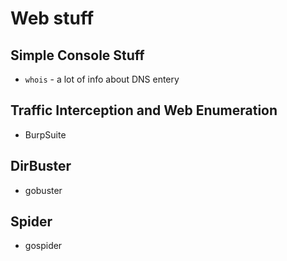 # Web stuff
## Simple Console Stuff
- `whois` - a lot of info about DNS entery
## Traffic Interception and Web Enumeration
- BurpSuite
## DirBuster
- gobuster
## Spider
- gospider


